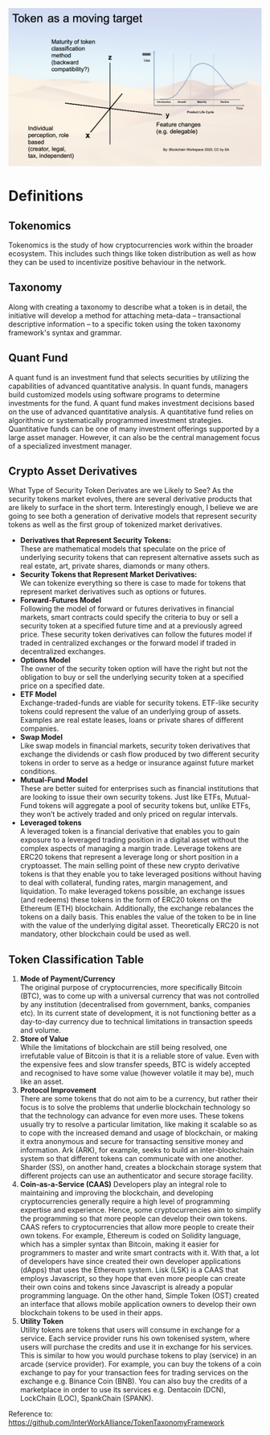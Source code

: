 ![A token is a moving target](./Images/Token-moving-target.png)

# **Definitions**

## **Tokenomics**
Tokenomics is the study of how cryptocurrencies work within the broader ecosystem. This includes such things like token distribution as well as how they can be used to incentivize positive behaviour in the network.

## **Taxonomy**
Along with creating a taxonomy to describe what a token is in detail, the initiative will develop a method for attaching meta-data – transactional descriptive information – to a specific token using the token taxonomy framework's syntax and grammar.

## **Quant Fund**
A quant fund is an investment fund that selects securities by utilizing the capabilities of advanced quantitative analysis. In quant funds, managers build customized models using software programs to determine investments for the fund. 
A quant fund makes investment decisions based on the use of advanced quantitative analysis.
A quantitative fund relies on algorithmic or systematically programmed investment strategies. Quantitative funds can be one of many investment offerings supported by a large asset manager. However, it can also be the central management focus of a specialized investment manager. 

## **Crypto Asset Derivatives**
What Type of Security Token Derivates are we Likely to See?
As the security tokens market evolves, there are several derivative products that are likely to surface in the short term. Interestingly enough, I believe we are going to see both a generation of derivative models that represent security tokens as well as the first group of tokenized market derivatives.
* **Derivatives that Represent Security Tokens:**  
These are mathematical models that speculate on the price of underlying security tokens that can represent alternative assets such as real estate, art, private shares, diamonds or many others.  
* **Security Tokens that Represent Market Derivatives:**  
We can tokenize everything so there is case to made for tokens that represent market derivatives such as options or futures.  
* **Forward-Futures Model**  
Following the model of forward or futures derivatives in financial markets, smart contracts could specify the criteria to buy or sell a security token at a specified future time and at a previously agreed price. These security token derivatives can follow the futures model if traded in centralized exchanges or the forward model if traded in decentralized exchanges.  
* **Options Model**  
The owner of the security token option will have the right but not the obligation to buy or sell the underlying security token at a specified price on a specified date.  
* **ETF Model**  
Exchange-traded-funds are viable for security tokens. ETF-like security tokens could represent the value of an underlying group of assets. Examples are real estate leases, loans or private shares of different companies.  
* **Swap Model**  
Like swap models in financial markets, security token derivatives that exchange the dividends or cash flow produced by two different security tokens in order to serve as a hedge or insurance against future market conditions.  
* **Mutual-Fund Model**  
These are better suited for enterprises such as financial institutions that are looking to issue their own security tokens. Just like ETFs, Mutual-Fund tokens will aggregate a pool of security tokens but, unlike ETFs, they won’t be actively traded and only priced on regular intervals. 
* **Leveraged tokens**  
A leveraged token is a financial derivative that enables you to gain exposure to a leveraged trading position in a digital asset without the complex aspects of managing a margin trade. Leverage tokens are ERC20 tokens that represent a leverage long or short position in a cryptoasset. The main selling point of these new crypto derivative tokens is that they enable you to take leveraged positions without having to deal with collateral, funding rates, margin management, and liquidation.
To make leveraged tokens possible, an exchange issues (and redeems) these tokens in the form of ERC20 tokens on the Ethereum (ETH) blockchain. Additionally, the exchange rebalances the tokens on a daily basis. This enables the value of the token to be in line with the value of the underlying digital asset. Theoretically ERC20 is not mandatory, other blockchain could be used as well.

## **Token Classification Table**  
1. **Mode of Payment/Currency**  
The original purpose of cryptocurrencies, more specifically Bitcoin (BTC), was to come up with a universal currency that was not controlled by any institution (decentralised from government, banks, companies etc). In its current state of development, it is not functioning better as a day-to-day currency due to technical limitations in transaction speeds and volume.  
2. **Store of Value**  
While the limitations of blockchain are still being resolved, one irrefutable value of Bitcoin is that it is a reliable store of value. Even with the expensive fees and slow transfer speeds, BTC is widely accepted and recognised to have some value (however volatile it may be), much like an asset.  
3. **Protocol Improvement**  
There are some tokens that do not aim to be a currency, but rather their focus is to solve the problems that underlie blockchain technology so that the technology can advance for even more uses. These tokens usually try to resolve a particular limitation, like making it scalable so as to cope with the increased demand and usage of blockchain, or making it extra anonymous and secure for transacting sensitive money and information. Ark (ARK), for example, seeks to build an inter-blockchain system so that different tokens can communicate with one another. Sharder (SS), on another hand, creates a blockchain storage system that different projects can use an authenticator and secure storage facility.  
4. **Coin-as-a-Service (CAAS)**
Developers play an integral role to maintaining and improving the blockchain, and developing cryptocurrencies generally require a high level of programming expertise and experience. Hence, some cryptocurrencies aim to simplify the programming so that more people can develop their own tokens.
CAAS refers to cryptocurrencies that allow more people to create their own tokens. For example, Ethereum is coded on Solidity language, which has a simpler syntax than Bitcoin, making it easier for programmers to master and write smart contracts with it. With that, a lot of developers have since created their own developer applications (dApps) that uses the Ethereum system. Lisk (LSK) is a CAAS that employs Javascript, so they hope that even more people can create their own coins and tokens since Javascript is already a popular programming language. On the other hand, Simple Token (OST) created an interface that allows mobile application owners to develop their own blockchain tokens to be used in their apps.  
5. **Utility Token**  
Utility tokens are tokens that users will consume in exchange for a service. Each service provider runs his own tokenised system, where users will purchase the credits and use it in exchange for his services. This is similar to how you would purchase tokens to play (service) in an arcade (service provider).
For example, you can buy the tokens of a coin exchange to pay for your transaction fees for trading services on the exchange e.g. Binance Coin (BNB). You can also buy the credits of a marketplace in order to use its services e.g. Dentacoin (DCN), LockChain (LOC), SpankChain (SPANK).

Reference to:
https://github.com/InterWorkAlliance/TokenTaxonomyFramework
